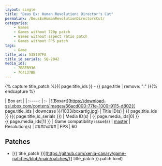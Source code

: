 ```yaml
---
layout: single
title: "Deus Ex: Human Revolution: Director's Cut"
permalink: /DeusExHumanRevolutionDirectorsCut/
categories:
    - Games
    - Games without 720p patch
    - Games without aspect ratio patch
    - Games without FPS patch
tags:
    - Game
title_ids: 535107FA
title_id_serials: SQ-2042
media_ids:
    - 7BBEB936
    - 7C4137BE
---
```

{% capture title_patch %}{{ page.title_ids }} - {{ page.title | remove: ":" }}{% endcapture %}

| Box art                     |
| :-----:                     | :-
| ![Boxart](https://download-ssl.xbox.com/content/images/66acd000-77fe-1000-9115-d802{{ page.title_ids | downcase }}/1033/boxartlg.jpg)
| Title ID(s)                 | {{ page.title_ids }} ({{ page.title_id_serials }})
| Media ID(s)                 | {{ page.media_ids[0] }}<br>{{ page.media_ids[1] }}
| Game compatibility issue(s) | [master](https://github.com/xenia-project/game-compatibility/issues/586)
| Resolution(s)               | ####x###
| FPS                         | 60

## Patches
* [{{ title_patch }}](https://github.com/xenia-canary/game-patches/blob/main/patches/{{ title_patch }}.patch.toml)
